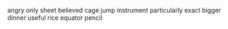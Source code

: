 angry only sheet believed cage jump instrument particularly exact bigger dinner useful rice equator pencil